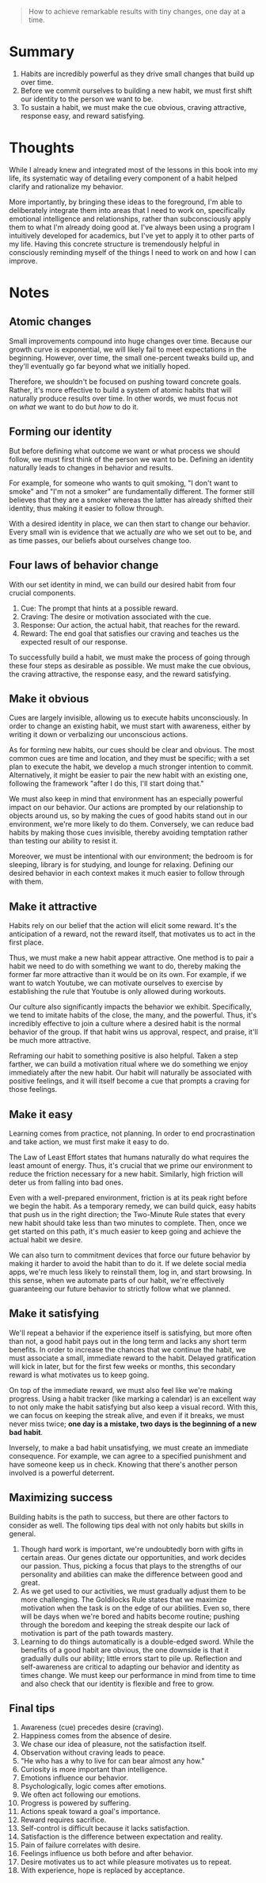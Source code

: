 > How to achieve remarkable results with tiny changes, one day at a time.

# Summary
1. Habits are incredibly powerful as they drive small changes that build up over time.
2. Before we commit ourselves to building a new habit, we must first shift our identity to the person we want to be.
3. To sustain a habit, we must make the cue obvious, craving attractive, response easy, and reward satisfying.

# Thoughts
While I already knew and integrated most of the lessons in this book into my life, its systematic way of detailing every component of a habit helped clarify and rationalize my behavior.

More importantly, by bringing these ideas to the foreground, I'm able to deliberately integrate them into areas that I need to work on, specifically emotional intelligence and relationships, rather than subconsciously apply them to what I'm already doing good at. I've always been using a program I intuitively developed for academics, but I've yet to apply it to other parts of my life. Having this concrete structure is tremendously helpful in consciously reminding myself of the things I need to work on and how I can improve.

# Notes
## Atomic changes
Small improvements compound into huge changes over time. Because our growth curve is exponential, we will likely fail to meet expectations in the beginning. However, over time, the small one-percent tweaks build up, and they'll eventually go far beyond what we initially hoped.

Therefore, we shouldn't be focused on pushing toward concrete goals. Rather, it's more effective to build a system of atomic habits that will naturally produce results over time. In other words, we must focus not on _what_ we want to do but _how_ to do it.

## Forming our identity
But before defining what outcome we want or what process we should follow, we must first think of the person we want to be. Defining an identity naturally leads to changes in behavior and results.

For example, for someone who wants to quit smoking, "I don't want to smoke" and "I'm not a smoker" are fundamentally different. The former still believes that they are a smoker whereas the latter has already shifted their identity, thus making it easier to follow through.

With a desired identity in place, we can then start to change our behavior. Every small win is evidence that we actually _are_ who we set out to be, and as time passes, our beliefs about ourselves change too.

## Four laws of behavior change
With our set identity in mind, we can build our desired habit from four crucial components.
1. Cue: The prompt that hints at a possible reward.
2. Craving: The desire or motivation associated with the cue.
3. Response: Our action, the actual habit, that reaches for the reward.
4. Reward: The end goal that satisfies our craving and teaches us the expected result of our response.

To successfully build a habit, we must make the process of going through these four steps as desirable as possible. We must make the cue obvious, the craving attractive, the response easy, and the reward satisfying.

## Make it obvious
Cues are largely invisible, allowing us to execute habits unconsciously. In order to change an existing habit, we must start with awareness, either by writing it down or verbalizing our unconscious actions.

As for forming new habits, our cues should be clear and obvious. The most common cues are time and location, and they must be specific; with a set plan to execute the habit, we develop a much stronger intention to commit. Alternatively, it might be easier to pair the new habit with an existing one, following the framework "after I do this, I'll start doing that."

We must also keep in mind that environment has an especially powerful impact on our behavior. Our actions are prompted by our relationship to objects around us, so by making the cues of good habits stand out in our environment, we're more likely to do them. Conversely, we can reduce bad habits by making those cues invisible, thereby avoiding temptation rather than testing our ability to resist it.

Moreover, we must be intentional with our environment; the bedroom is for sleeping, library is for studying, and lounge for relaxing. Defining our desired behavior in each context makes it much easier to follow through with them.

## Make it attractive
Habits rely on our belief that the action will elicit some reward. It's the anticipation of a reward, not the reward itself, that motivates us to act in the first place.

Thus, we must make a new habit appear attractive. One method is to pair a habit we need to do with something we want to do, thereby making the former far more attractive than it would be on its own. For example, if we want to watch Youtube, we can motivate ourselves to exercise by establishing the rule that Youtube is only allowed during workouts.

Our culture also significantly impacts the behavior we exhibit. Specifically, we tend to imitate habits of the close, the many, and the powerful. Thus, it's incredibly effective to join a culture where a desired habit is the normal behavior of the group. If that habit wins us approval, respect, and praise, it'll be much more attractive.

Reframing our habit to something positive is also helpful. Taken a step farther, we can build a motivation ritual where we do something we enjoy immediately after the new habit. Our habit will naturally be associated with positive feelings, and it will itself become a cue that prompts a craving for those feelings.

## Make it easy
Learning comes from practice, not planning. In order to end procrastination and take action, we must first make it easy to do.

The Law of Least Effort states that humans naturally do what requires the least amount of energy. Thus, it's crucial that we prime our environment to reduce the friction necessary for a new habit. Similarly, high friction will deter us from falling into bad ones.

Even with a well-prepared environment, friction is at its peak right before we begin the habit. As a temporary remedy, we can build quick, easy habits that push us in the right direction; the Two-Minute Rule states that every new habit should take less than two minutes to complete. Then, once we get started on this path, it's much easier to keep going and achieve the actual habit we desire.

We can also turn to commitment devices that force our future behavior by making it harder to avoid the habit than to do it. If we delete social media apps, we're much less likely to reinstall them, log in, and start browsing. In this sense, when we automate parts of our habit, we're effectively guaranteeing our future behavior to strictly follow what we planned.

## Make it satisfying
We'll repeat a behavior if the experience itself is satisfying, but more often than not, a good habit pays out in the long term and lacks any short term benefits. In order to increase the chances that we continue the habit, we must associate a small, immediate reward to the habit. Delayed gratification will kick in later, but for the first few weeks or months, this secondary reward is what motivates us to keep going.

On top of the immediate reward, we must also feel like we're making progress. Using a habit tracker (like marking a calendar) is an excellent way to not only make the habit satisfying but also keep a visual record. With this, we can focus on keeping the streak alive, and even if it breaks, we must never miss twice; **one day is a mistake, two days is the beginning of a new bad habit**.

Inversely, to make a bad habit unsatisfying, we must create an immediate consequence. For example, we can agree to a specified punishment and have someone keep us in check. Knowing that there's another person involved is a powerful deterrent.

## Maximizing success
Building habits is the path to success, but there are other factors to consider as well. The following tips deal with not only habits but skills in general.
1. Though hard work is important, we're undoubtedly born with gifts in certain areas. Our genes dictate our opportunities, and work decides our passion. Thus, picking a focus that plays to the strengths of our personality and abilities can make the difference between good and great.
2. As we get used to our activities, we must gradually adjust them to be more challenging. The Goldilocks Rule states that we maximize motivation when the task is on the edge of our abilities. Even so, there will be days when we're bored and habits become routine; pushing through the boredom and keeping the streak despite our lack of motivation is part of the path towards mastery.
3. Learning to do things automatically is a double-edged sword. While the benefits of a good habit are obvious, the one downside is that it gradually dulls our ability; little errors start to pile up. Reflection and self-awareness are critical to adapting our behavior and identity as times change. We must keep our performance in mind from time to time and also check that our identity is flexible and free to grow.

## Final tips
1. Awareness (cue) precedes desire (craving).
2. Happiness comes from the absence of desire.
3. We chase our idea of pleasure, not the satisfaction itself.
4. Observation without craving leads to peace.
5. "He who has a why to live for can bear almost any how."
6. Curiosity is more important than intelligence.
7. Emotions influence our behavior.
8. Psychologically, logic comes after emotions.
9. We often act following our emotions.
10. Progress is powered by suffering.
11. Actions speak toward a goal's importance.
12. Reward requires sacrifice.
13. Self-control is difficult because it lacks satisfaction.
14. Satisfaction is the difference between expectation and reality.
15. Pain of failure correlates with desire.
16. Feelings influence us both before and after behavior.
17. Desire motivates us to act while pleasure motivates us to repeat.
18. With experience, hope is replaced by acceptance.